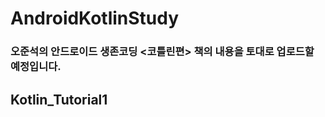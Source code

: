 # AndroidKotlinStudy


<h3>오준석의 안드로이드 생존코딩 <코틀린편> 책의 내용을 토대로 업로드할 예정입니다.</h3>
<div/>    
<h2>Kotlin_Tutorial1<h2/>
